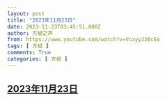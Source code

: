 ```yaml
---
layout: post
title: "2023年11月23日"
date: 2023-11-23T03:45:51.000Z
author: 方斌之声
from: https://www.youtube.com/watch?v=VcxyyJ26cEo
tags: [ 方斌 ]
comments: True
categories: [ 方斌 ]
---
```

<!--1700711151000-->
[2023年11月23日](https://www.youtube.com/watch?v=VcxyyJ26cEo)
------

<div>

</div>
